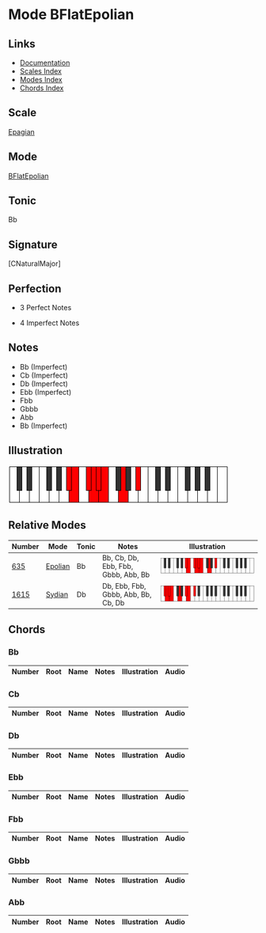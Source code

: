 # Mode BFlatEpolian

## Links

- [Documentation](index.md)
- [Scales Index](Scales.md)
- [Modes Index](Modes.md)
- [Chords Index](Chords.md)

## Scale

[Epagian](ScaleEpagian.md)

## Mode

[BFlatEpolian](ModeBFlatEpolian.md)

## Tonic

Bb

## Signature

[CNaturalMajor]

## Perfection

 - 3 Perfect Notes

 - 4 Imperfect Notes

## Notes

- Bb (Imperfect)
- Cb (Imperfect)
- Db (Imperfect)
- Ebb (Imperfect)
- Fbb
- Gbbb
- Abb
- Bb (Imperfect)

## Illustration

![BFlatEpolian](ModeBFlatEpolian.png)

## Relative Modes

| Number | Mode | Tonic | Notes | Illustration |
|--------|------|-------|-------|--------------|
| [635](https://ianring.com/musictheory/scales/635) | [Epolian](ModeEpolian.md) | Bb | Bb, Cb, Db, Ebb, Fbb, Gbbb, Abb, Bb | ![BFlatEpolian](ModeBFlatEpolian.png) |
| [1615](https://ianring.com/musictheory/scales/1615) | [Sydian](ModeSydian.md) | Db | Db, Ebb, Fbb, Gbbb, Abb, Bb, Cb, Db | ![DFlatSydian](ModeDFlatSydian.png) |

## Chords

### Bb

| Number | Root | Name | Notes | Illustration | Audio |
|--------|------|------|-------|--------------|-------|

### Cb

| Number | Root | Name | Notes | Illustration | Audio |
|--------|------|------|-------|--------------|-------|

### Db

| Number | Root | Name | Notes | Illustration | Audio |
|--------|------|------|-------|--------------|-------|

### Ebb

| Number | Root | Name | Notes | Illustration | Audio |
|--------|------|------|-------|--------------|-------|

### Fbb

| Number | Root | Name | Notes | Illustration | Audio |
|--------|------|------|-------|--------------|-------|

### Gbbb

| Number | Root | Name | Notes | Illustration | Audio |
|--------|------|------|-------|--------------|-------|

### Abb

| Number | Root | Name | Notes | Illustration | Audio |
|--------|------|------|-------|--------------|-------|

